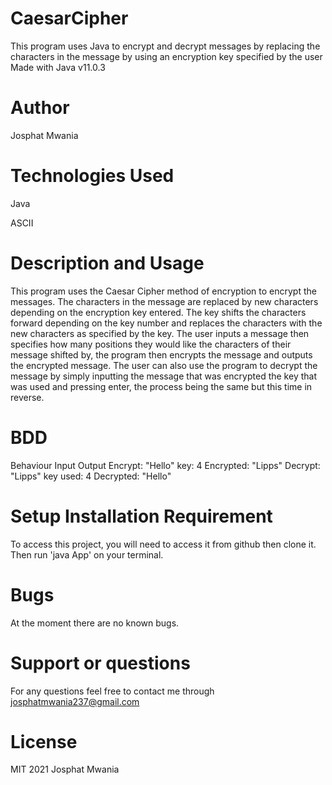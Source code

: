 # CaesarCipher
This program uses Java to encrypt and decrypt messages by replacing the characters in the message by using an encryption key specified by the user Made with Java v11.0.3

# Author

Josphat Mwania

# Technologies Used
Java

ASCII

# Description and Usage
This program uses the Caesar Cipher method of encryption to encrypt the messages. The characters in the message are replaced by new characters depending on the encryption key entered. The key shifts the characters forward depending on the key number and replaces the characters with the new characters as specified by the key. The user inputs a message then specifies how many positions they would like the characters of their message shifted by, the program then encrypts the message and outputs the encrypted message. The user can also use the program to decrypt the message by simply inputting the message that was encrypted the key that was used and pressing enter, the process being the same but this time in reverse.

# BDD
Behaviour	Input	Output
Encrypt: "Hello"	key: 4	Encrypted: "Lipps"
Decrypt: "Lipps"	key used: 4	Decrypted: "Hello"
# Setup Installation Requirement
To access this project, you will need to access it from github then clone it. Then run 'java App' on your terminal.

# Bugs

At the moment there are no known bugs.

# Support or questions
For any questions feel free to contact me through josphatmwania237@gmail.com 

# License
MIT 2021 Josphat Mwania